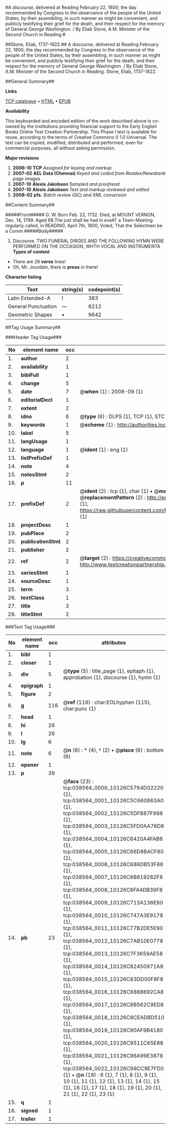#A discourse, delivered at Reading February 22, 1800; the day recommended by Congress to the observance of the people of the United States, by their assembling, in such manner as might be convenient, and publicly testifying their grief for the death, and their respect for the memory of General George Washington. / By Eliab Stone, A.M. Minister of the Second Church in Reading.#

##Stone, Eliab, 1737-1822.##
A discourse, delivered at Reading February 22, 1800; the day recommended by Congress to the observance of the people of the United States, by their assembling, in such manner as might be convenient, and publicly testifying their grief for the death, and their respect for the memory of General George Washington. / By Eliab Stone, A.M. Minister of the Second Church in Reading.
Stone, Eliab, 1737-1822.

##General Summary##

**Links**

[TCP catalogue](http://www.ota.ox.ac.uk/tcp/)  • 
[HTML](http://tei.it.ox.ac.uk/tcp/Texts-HTML/free/N28/N28924.html)  • 
[EPUB](http://tei.it.ox.ac.uk/tcp/Texts-EPUB/free/N28/N28924.epub)

**Availability**

This keyboarded and encoded edition of the
	       work described above is co-owned by the institutions
	       providing financial support to the Early English Books
	       Online Text Creation Partnership. This Phase I text is
	       available for reuse, according to the terms of Creative
	       Commons 0 1.0 Universal. The text can be copied,
	       modified, distributed and performed, even for
	       commercial purposes, all without asking permission.

**Major revisions**

1. __2006-10__ __TCP__ *Assigned for keying and markup*
1. __2007-02__ __AEL Data (Chennai)__ *Keyed and coded from Readex/Newsbank page images*
1. __2007-10__ __Alexis Jakobson__ *Sampled and proofread*
1. __2007-10__ __Alexis Jakobson__ *Text and markup reviewed and edited*
1. __2008-02__ __pfs.__ *Batch review (QC) and XML conversion*

##Content Summary##

#####Front#####
G. W. Born Feb. 22, 1732. Died, at MOUNT VERNON, Dec. 14, 1799. Aged 68.The just shall be had in eveAT a Town-Meeting regularly called, in READING, April 7th, 1800, Voted, That the Selectmen be a Comm
#####Body#####

1. Discourse.
TWO FUNERAL DIRGES AND THE FOLLOWING HYMN WERE PERFORMED ON THE OCCASION, WHTH VOCAL AND INSTRUMENTA
**Types of content**

  * There are 26 **verse** lines!
  * Oh, Mr. Jourdain, there is **prose** in there!

**Character listing**


|Text|string(s)|codepoint(s)|
|---|---|---|
|Latin Extended-A|ſ|383|
|General Punctuation|—|8212|
|Geometric Shapes|▪|9642|

##Tag Usage Summary##

###Header Tag Usage###

|No|element name|occ|attributes|
|---|---|---|---|
|1.|__author__|2||
|2.|__availability__|1||
|3.|__biblFull__|1||
|4.|__change__|5||
|5.|__date__|7| @__when__ (1) : 2008-09 (1)|
|6.|__editorialDecl__|1||
|7.|__extent__|2||
|8.|__idno__|6| @__type__ (6) : DLPS (1), TCP (1), STC (1), NOTIS (1), IMAGE-SET (1), EVANS-CITATION (1)|
|9.|__keywords__|1| @__scheme__ (1) : http://authorities.loc.gov/ (1)|
|10.|__label__|5||
|11.|__langUsage__|1||
|12.|__language__|1| @__ident__ (1) : eng (1)|
|13.|__listPrefixDef__|1||
|14.|__note__|4||
|15.|__notesStmt__|2||
|16.|__p__|11||
|17.|__prefixDef__|2| @__ident__ (2) : tcp (1), char (1)  •  @__matchPattern__ (2) : ([0-9\-]+):([0-9IVX]+) (1), (.+) (1)  •  @__replacementPattern__ (2) : http://eebo.chadwyck.com/downloadtiff?vid=$1&page=$2 (1), https://raw.githubusercontent.com/textcreationpartnership/Texts/master/tcpchars.xml#$1 (1)|
|18.|__projectDesc__|1||
|19.|__pubPlace__|2||
|20.|__publicationStmt__|2||
|21.|__publisher__|2||
|22.|__ref__|2| @__target__ (2) : https://creativecommons.org/publicdomain/zero/1.0/ (1), http://www.textcreationpartnership.org/docs/. (1)|
|23.|__seriesStmt__|1||
|24.|__sourceDesc__|1||
|25.|__term__|3||
|26.|__textClass__|1||
|27.|__title__|3||
|28.|__titleStmt__|2||


###Text Tag Usage###

|No|element name|occ|attributes|
|---|---|---|---|
|1.|__bibl__|1||
|2.|__closer__|1||
|3.|__div__|5| @__type__ (5) : title_page (1), epitaph (1), approbation (1), discourse (1), hymn (1)|
|4.|__epigraph__|1||
|5.|__figure__|2||
|6.|__g__|116| @__ref__ (116) : char:EOLhyphen (115), char:punc (1)|
|7.|__head__|1||
|8.|__hi__|26||
|9.|__l__|26||
|10.|__lg__|6||
|11.|__note__|6| @__n__ (6) : * (4), † (2)  •  @__place__ (6) : bottom (6)|
|12.|__opener__|1||
|13.|__p__|39||
|14.|__pb__|23| @__facs__ (23) : tcp:038564_0000_10126C5764D02220 (1), tcp:038564_0001_10126C5C660863A0 (1), tcp:038564_0002_10126C5DFB87F998 (1), tcp:038564_0003_10126C5FD0AA76D8 (1), tcp:038564_0004_10126C6420A4FAB8 (1), tcp:038564_0005_10126C66D8BACF80 (1), tcp:038564_0006_10126C686DB53F88 (1), tcp:038564_0007_10126C6B819282F8 (1), tcp:038564_0008_10126C6FA4DB39F8 (1), tcp:038564_0009_10126C713A136E80 (1), tcp:038564_0010_10126C747A3E9178 (1), tcp:038564_0011_10126C77B2DE5E90 (1), tcp:038564_0012_10126C7AB10E0778 (1), tcp:038564_0013_10126C7F3659AE58 (1), tcp:038564_0014_10126C82450971A8 (1), tcp:038564_0015_10126C83DD00F8F8 (1), tcp:038564_0016_10126C886B692CA8 (1), tcp:038564_0017_10126C8B562C9ED8 (1), tcp:038564_0018_10126C8CEADBD510 (1), tcp:038564_0019_10126C90AF9B4180 (1), tcp:038564_0020_10126C9511C65E88 (1), tcp:038564_0021_10126C96A99E3878 (1), tcp:038564_0022_10126C99CC9E7FD0 (1)  •  @__n__ (18) : 6 (1), 7 (1), 8 (1), 9 (1), 10 (1), 11 (1), 12 (1), 13 (1), 14 (1), 15 (1), 16 (1), 17 (1), 18 (1), 19 (1), 20 (1), 21 (1), 22 (1), 23 (1)|
|15.|__q__|1||
|16.|__signed__|1||
|17.|__trailer__|1||
